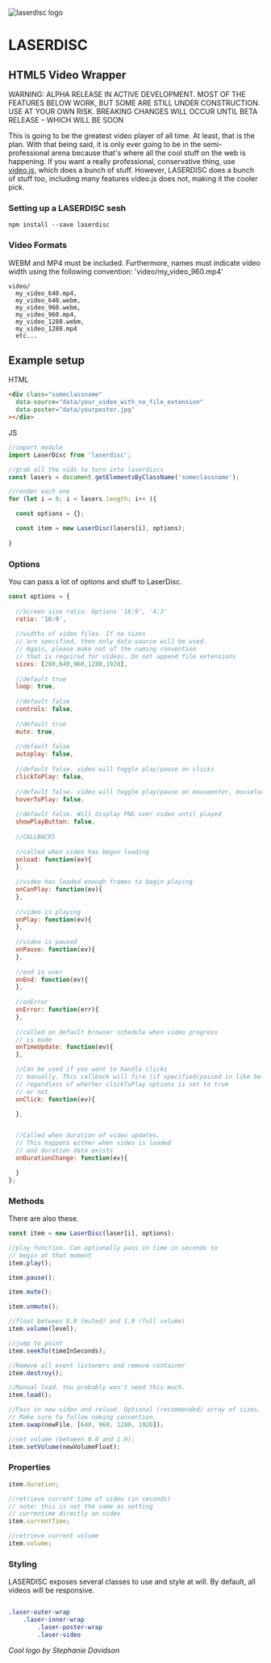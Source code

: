 ![laserdisc logo](https://raw.githubusercontent.com/edweena/laserdisc/master/___laserdisc.gif)

# LASERDISC
## HTML5 Video Wrapper

WARNING: ALPHA RELEASE IN ACTIVE DEVELOPMENT. MOST OF THE FEATURES BELOW WORK, BUT SOME ARE STILL UNDER CONSTRUCTION. USE AT YOUR OWN RISK. BREAKING CHANGES WILL OCCUR UNTIL BETA RELEASE – WHICH WILL BE SOON

This is going to be the greatest video player of all time. At least, that is the plan. With that being said, it is only ever going to be in the semi-professional arena
because that's where all the cool stuff on the web is happening. If you want a really professional, conservative thing, use [video.js](http://videojs.com/), which does 
a bunch of stuff. However, LASERDISC does a bunch of stuff too, including many features video.js does not, making it the cooler pick.

### Setting up a LASERDISC sesh
```
npm install --save laserdisc
```


### Video Formats
WEBM and MP4 must be included. Furthermore, names must indicate video width using the following convention: 'video/my_video_960.mp4'

```
video/
  my_video_640.mp4,
  my_video_640.webm,
  my_video_960.webm,
  my_video_960.mp4,
  my_video_1280.webm,
  my_video_1280.mp4
  etc...
```



## Example setup

HTML
```html
<div class="someclassname"
  data-source="data/your_video_with_no_file_extension"
  data-poster="data/yourposter.jpg"
></div>

```


JS
```js
//import module
import LaserDisc from 'laserdisc';

//grab all the vids to turn into laserdiscs
const lasers = document.getElementsByClassName('someclassname');

//render each one
for (let i = 0; i < lasers.length; i++ ){

  const options = {};

  const item = new LaserDisc(lasers[i], options);
  
}
```


### Options

You can pass a lot of options and stuff to LaserDisc.

```js
const options = {
  
  //Screen size ratio. Options '16:9', '4:3'
  ratio: '16:9',
  
  //widths of video files. If no sizes
  // are specified, then only data-source will be used.
  // Again, please make not of the naming convention
  // that is required for videos. Do not append file extensions
  sizes: [280,640,960,1280,1920],
  
  //default true
  loop: true,
  
  //default false
  controls: false,
  
  //default true
  mute: true,
  
  //default false
  autoplay: false,
  
  //default false. video will toggle play/pause on clicks
  clickToPlay: false,
  
  //default false. video will toggle play/pause on mouseenter, mouseleave
  hoverToPlay: false,
  
  //default false. Will display PNG over video until played
  showPlayButton: false,
  
  //CALLBACKS
  
  //called when video has begun loading
  onload: function(ev){
  },
  
  //video has loaded enough frames to begin playing
  onCanPlay: function(ev){
  },
  
  //video is playing
  onPlay: function(ev){
  },
  
  //video is paused
  onPause: function(ev){
  },
  
  //end is over
  onEnd: function(ev){
  },
  
  //onError
  onError: function(err){
  },
  
  //called on default browser schedule when video progress
  // is made
  onTimeUpdate: function(ev){
  },

  //Can be used if you want to handle clicks
  // manually. This callback will fire (if specified/passed in like below)
  // regardless of whether clickToPlay options is set to true
  // or not.
  onClick: function(ev){

  },


  //Called when duration of video updates.
  // This happens either when video is loaded
  // and duration data exists
  onDurationChange: function(ev){

  }
};
```

### Methods

There are also these.

```js
const item = new LaserDisc(laser[i], options);

//play function. Can optionally pass in time in seconds to
// begin at that moment
item.play();

item.pause();

item.mute();

item.unmute();

//float between 0.0 (muted) and 1.0 (full volume)
item.volume(level);

//jump to point
item.seekTo(timeInSeconds);

//Remove all event listeners and remove container
item.destroy();

//Manual load. You probably won't need this much.
item.load();

//Pass in new video and reload. Optional (recommended) array of sizes.
// Make sure to follow naming convention.
item.swap(newFile, [640, 960, 1280, 1920]);

//set volume (between 0.0 and 1.0);
item.setVolume(newVolumeFloat);

```


### Properties

```js
item.duration;

//retrieve current time of video (in seconds)
// note: this is not the same as setting 
// currentime directly on video
item.currentTime;

//retrieve current volume
item.volume;

```


### Styling

LASERDISC exposes several classes to use and style at will. By default, all videos will be responsive.

```css

.laser-outer-wrap
	.laser-inner-wrap
		.laser-poster-wrap
		.laser-video

```


*Cool logo by Stephanie Davidson*


